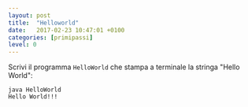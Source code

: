 ```yaml
---
layout: post
title:  "Helloworld"
date:   2017-02-23 10:47:01 +0100
categories: [primipassi]
level: 0
---
```


Scrivi il programma `HelloWorld` che stampa a terminale la stringa "Hello World":

```text
java HelloWorld
Hello World!!!
```
